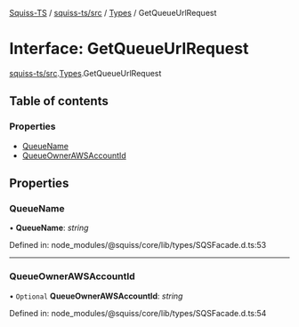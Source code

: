 [Squiss-TS](../README.md) / [squiss-ts/src](../modules/squiss_ts_src.md) / [Types](../modules/squiss_ts_src.types.md) / GetQueueUrlRequest

# Interface: GetQueueUrlRequest

[squiss-ts/src](../modules/squiss_ts_src.md).[Types](../modules/squiss_ts_src.types.md).GetQueueUrlRequest

## Table of contents

### Properties

- [QueueName](squiss_ts_src.types.getqueueurlrequest.md#queuename)
- [QueueOwnerAWSAccountId](squiss_ts_src.types.getqueueurlrequest.md#queueownerawsaccountid)

## Properties

### QueueName

• **QueueName**: *string*

Defined in: node_modules/@squiss/core/lib/types/SQSFacade.d.ts:53

___

### QueueOwnerAWSAccountId

• `Optional` **QueueOwnerAWSAccountId**: *string*

Defined in: node_modules/@squiss/core/lib/types/SQSFacade.d.ts:54

